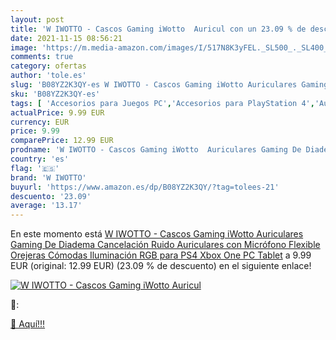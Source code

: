 ```yaml
---
layout: post
title: 'W IWOTTO - Cascos Gaming iWotto  Auricul con un 23.09 % de descuento'
date: 2021-11-15 08:56:21
image: 'https://m.media-amazon.com/images/I/517N8K3yFEL._SL500_._SL400_.jpg'
comments: true
category: ofertas
author: 'tole.es'
slug: 'B08YZ2K3QY-es W IWOTTO - Cascos Gaming iWotto Auriculares Gaming De...'
sku: 'B08YZ2K3QY-es'
tags: [ 'Accesorios para Juegos PC','Accesorios para PlayStation 4','Auriculares gaming con micrófono para PlayStation 4','Auriculares gaming para PC','Hardware y juegos para PlayStation 4','Juegos y Accesorios para PC','Videojuegos','ps4','w iwotto','xbox', ]
actualPrice: 9.99 EUR
currency: EUR
price: 9.99
comparePrice: 12.99 EUR
prodname: 'W IWOTTO - Cascos Gaming iWotto  Auriculares Gaming De Diadema Cancelación Ruido  Auriculares con Micrófono Flexible  Orejeras Cómodas Iluminación RGB para PS4 Xbox One PC Tablet'
country: 'es'
flag: '🇪🇸'
brand: 'W IWOTTO'
buyurl: 'https://www.amazon.es/dp/B08YZ2K3QY/?tag=tolees-21'
descuento: '23.09'
average: '13.17'
---
```


En este momento está [W IWOTTO - Cascos Gaming iWotto  Auriculares Gaming De Diadema Cancelación Ruido  Auriculares con Micrófono Flexible  Orejeras Cómodas Iluminación RGB para PS4 Xbox One PC Tablet](https://www.amazon.es/dp/B08YZ2K3QY/?tag=tolees-21) a 9.99 EUR (original: 12.99 EUR) (23.09 %  de descuento) en el siguiente enlace!

[![W IWOTTO - Cascos Gaming iWotto  Auricul](https://m.media-amazon.com/images/I/517N8K3yFEL._SL500_._SL400_.jpg)](https://www.amazon.es/dp/B08YZ2K3QY/?tag=tolees-21)

🔎:


[🛒 Aquí!!!](https://www.amazon.es/dp/B08YZ2K3QY/?tag=tolees-21)
